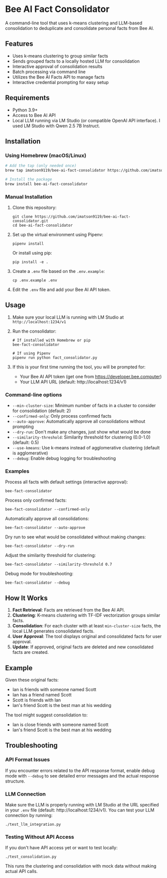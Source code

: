 # Bee AI Fact Consolidator

A command-line tool that uses k-means clustering and LLM-based consolidation to deduplicate and consolidate personal facts from Bee AI.

## Features

- Uses k-means clustering to group similar facts
- Sends grouped facts to a locally hosted LLM for consolidation
- Interactive approval of consolidation results
- Batch processing via command line
- Utilizes the Bee AI Facts API to manage facts
- Interactive credential prompting for easy setup

## Requirements

- Python 3.9+
- Access to Bee AI API
- Local LLM running via LM Studio (or compatible OpenAI API interface). I used LM Studio with Qwen 2.5 7B Instruct.

## Installation

### Using Homebrew (macOS/Linux)

```bash
# Add the tap (only needed once)
brew tap imatson9119/bee-ai-fact-consolidator https://github.com/imatson9119/bee-ai-fact-consolidator

# Install the package
brew install bee-ai-fact-consolidator
```

### Manual Installation

1. Clone this repository:
   ```
   git clone https://github.com/imatson9119/bee-ai-fact-consolidator.git
   cd bee-ai-fact-consolidator
   ```

2. Set up the virtual environment using Pipenv:
   ```
   pipenv install
   ```
   
   Or install using pip:
   ```
   pip install -e .
   ```

3. Create a `.env` file based on the `.env.example`:
   ```
   cp .env.example .env
   ```

4. Edit the `.env` file and add your Bee AI API token.

## Usage

1. Make sure your local LLM is running with LM Studio at `http://localhost:1234/v1`

2. Run the consolidator:
   ```
   # If installed with Homebrew or pip
   bee-fact-consolidator
   
   # If using Pipenv
   pipenv run python fact_consolidator.py
   ```

3. If this is your first time running the tool, you will be prompted for:
   - Your Bee AI API token (get one from https://developer.bee.computer)
   - Your LLM API URL (default: http://localhost:1234/v1)

### Command-line options

- `--min-cluster-size`: Minimum number of facts in a cluster to consider for consolidation (default: 2)
- `--confirmed-only`: Only process confirmed facts
- `--auto-approve`: Automatically approve all consolidations without prompting
- `--dry-run`: Don't make any changes, just show what would be done
- `--similarity-threshold`: Similarity threshold for clustering (0.0-1.0) (default: 0.5)
- `--use-kmeans`: Use k-means instead of agglomerative clustering (default is agglomerative)
- `--debug`: Enable debug logging for troubleshooting

### Examples

Process all facts with default settings (interactive approval):
```
bee-fact-consolidator
```

Process only confirmed facts:
```
bee-fact-consolidator --confirmed-only
```

Automatically approve all consolidations:
```
bee-fact-consolidator --auto-approve
```

Dry run to see what would be consolidated without making changes:
```
bee-fact-consolidator --dry-run
```

Adjust the similarity threshold for clustering:
```
bee-fact-consolidator --similarity-threshold 0.7
```

Debug mode for troubleshooting:
```
bee-fact-consolidator --debug
```

## How It Works

1. **Fact Retrieval**: Facts are retrieved from the Bee AI API.
2. **Clustering**: K-means clustering with TF-IDF vectorization groups similar facts.
3. **Consolidation**: For each cluster with at least `min-cluster-size` facts, the local LLM generates consolidated facts.
4. **User Approval**: The tool displays original and consolidated facts for user approval.
5. **Update**: If approved, original facts are deleted and new consolidated facts are created.

## Example

Given these original facts:
- Ian is friends with someone named Scott
- Ian has a friend named Scott
- Scott is friends with Ian
- Ian's friend Scott is the best man at his wedding

The tool might suggest consolidation to:
- Ian is close friends with someone named Scott
- Ian's friend Scott is the best man at his wedding 

## Troubleshooting

### API Format Issues
If you encounter errors related to the API response format, enable debug mode with `--debug` to see detailed error messages and the actual response structure.

### LLM Connection
Make sure the LLM is properly running with LM Studio at the URL specified in your `.env` file (default: http://localhost:1234/v1). You can test your LLM connection by running:
```
./test_llm_integration.py
```

### Testing Without API Access
If you don't have API access yet or want to test locally:
```
./test_consolidation.py
```

This runs the clustering and consolidation with mock data without making actual API calls. 